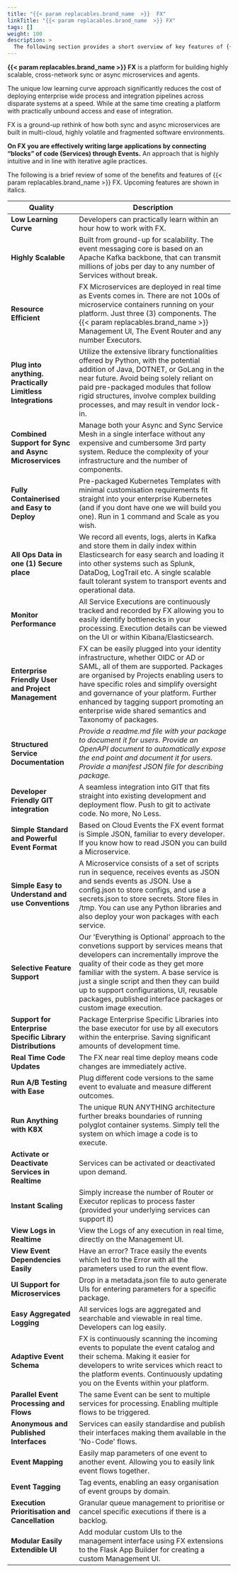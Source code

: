 ```yaml
---
title: "{{< param replacables.brand_name  >}}  FX"
linkTitle: "{{< param replacables.brand_name  >}} FX"
tags: []
weight: 100
description: >
  The following section provides a short overview of key features of {{< param replacables.brand_name  >}} FX.
---
```



**{{< param replacables.brand_name  >}} FX** is a platform for building highly scalable, cross-network  sync or async microservices and agents. 

The unique low learning curve approach significantly reduces the cost of deploying enterprise wide process and integration pipelines across disparate systems at a speed.  While at the same time creating a platform with practically unbound access and ease of integration.  

FX is a ground-up rethink of how both sync and async microservices are built in multi-cloud, highly volatile and fragmented software environments. 

**On FX you are effectively writing large applications by connecting “blocks” of code (Services) through Events.** An approach that is highly intuitive and in line with iterative agile practices.

The following is a brief review of some of the benefits and features of {{< param replacables.brand_name  >}} FX. Upcoming features are shown in italics.

| Quality                                                    | Description                                                  |
| ---------------------------------------------------------- | ------------------------------------------------------------ |
| **Low Learning Curve**                                     | Developers can practically learn within an hour how to work with FX. |
| **Highly Scalable**                                        | Built from ground-up for scalability. The event messaging core is based on an Apache Kafka backbone, that can transmit millions of jobs per day to any number of Services without break. |
| **Resource Efficient**                                     | FX Microservices are deployed in real time as Events comes in. There are not 100s of microservice containers running on your platform. Just three (3) components. The {{< param replacables.brand_name  >}} Management UI, The Event Router and any number Executors. |
| **Plug into anything. Practically Limitless Integrations** | Utilize the extensive library functionalities offered by Python, with the potential addition of Java, DOTNET, or GoLang in the near future. Avoid being solely reliant on paid pre-packaged modules that follow rigid structures, involve complex building processes, and may result in vendor lock-in. |
| **Combined Support for Sync and Async Microservices**      | Manage both your Async and Sync Service Mesh in a single interface without any expensive and cumbersome 3rd party system.  Reduce the complexity of your infrastructure and the number of components. |
| **Fully Containerised and Easy to Deploy**                 | Pre-packaged Kubernetes Templates with minimal customisation requirements fit straight into your enterprise Kubernetes (and if you dont have one we will build you one). Run in 1 command and Scale as you wish. |
| **All Ops Data in one (1) Secure place**                         | We record all events, logs, alerts in Kafka and store them in daily index within Elasticsearch for easy search and loading it into other systems such as Splunk, DataDog, LogTrail etc. A single scalable fault tolerant system to transport events and operational data. |
| **Monitor Performance**                                    | All Service Executions are continuously tracked and recorded by FX allowing you to easily identify bottlenecks in your processing. Execution details can be viewed on the UI or within Kibana/Elasticsearch. |
| **Enterprise Friendly User and Project Management**        | FX can be easily plugged into your identity infrastructure, whether OIDC or AD or SAML, all of them are supported. Packages are organised by Projects enabling users to have specific roles and simplify oversight and governance of your platform. Further enhanced by tagging support promoting an enterprise wide shared semantics and Taxonomy of packages. |
| **Structured Service Documentation**                       | *Provide a readme.md file with your package to document it for users.  Provide an OpenAPI document to automatically expose the end point and document it for users.* *Provide a manifest JSON file for describing package.* |
| **Developer Friendly GIT integration**                     | A seamless integration into GIT that fits straight into existing development and deployment flow. Push to git to activate code. No more, No Less. |
| **Simple Standard and Powerful Event Format**              | Based on Cloud Events the FX event format is Simple JSON, familiar to every developer. If you know how to read JSON you can build a Microservice. |
| **Simple Easy to Understand and use Conventions**          | A Microservice consists of a set of scripts run in sequence, receives events as JSON and sends events as JSON. Use a config.json to store configs, and use a secrets.json to store secrets. Store files in /tmp. You can use any Python libraries and also deploy your won packages with each service. |
| **Selective Feature Support**                              | Our 'Everything is Optional' approach to the convetions support by services means that developers can incrementally improve the quality of their code as they get more familiar with the system. A base service is just a single script and then they can build up to support configurations, UI, reusable packages,  published interface packages or custom image execution. |
| **Support for Enterprise Specific Library Distributions**  | Package Enterprise Specific Libraries into the base executor for use by all executors within the enterprise. Saving significant amounts of development time. |
| **Real Time Code Updates**                                 | The FX near real time deploy means code changes are immediately active. |
| **Run A/B Testing with Ease**                              | Plug different code versions to the same event to evaluate and measure different outcomes. |
| **Run Anything with K8X**                                  | The unique RUN ANYTHING architecture further breaks boundaries of running polyglot container systems. Simply tell the system on which image a code is to execute. |
| **Activate or Deactivate Services in Realtime**            | Services can be activated or deactivated upon demand.                |
| **Instant Scaling**                                        | Simply increase the number of Router or Executor replicas to process faster (provided your underlying services can support it) |
| **View Logs in Realtime**                                  | View the Logs of any execution in real time, directly on the Management UI. |
| **View Event Dependencies Easily**                         | Have an error? Trace easily the events which led to the Error with all the parameters used to run the event flow. |
| **UI Support for Microservices**                           | Drop in a metadata.json file to auto generate UIs for entering parameters for a specific package. |
| **Easy Aggregated Logging**                                | All services logs are aggregated and searchable and viewable in real time. Developers can log easily. |
| **Adaptive Event Schema**                                  | FX is continuously scanning the incoming events to populate the event catalog and their schema. Making it easier for developers to write services which react to the platform events. Continuously updating you on the Events within your platform. |
| **Parallel Event Processing and Flows**                    | The same Event can be sent to multiple services for processing. Enabling multiple flows to be triggered. |
| **Anonymous and Published Interfaces**                     | Services can easily standardise and publish their interfaces making them available in the 'No-Code' flows. |
| **Event Mapping**                                          | Easily map parameters of one event to another event. Allowing you to easily link event flows together. |
| **Event Tagging**                                          | Tag events, enabling an easy organisation of event groups by domain. |
| **Execution Prioritisation and Cancellation**              | Granular queue management to prioritise or cancel specific executions if there is a backlog. |
| **Modular Easily Extendible UI**                           | Add modular custom UIs to the management interface using FX extensions to the Flask App Builder for creating a custom Management UI. |



